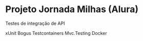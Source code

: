 # Projeto Jornada Milhas (Alura)

Testes de integração de API

xUnit
Bogus
Testcontainers
Mvc.Testing
Docker
